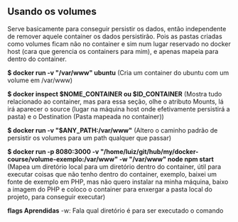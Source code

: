 ## Usando os volumes

Serve basicamente para conseguir persistir os dados, então independente de remover aquele container os dados persistirão.
Pois as pastas criadas como volumes ficam não no container e sim num lugar reservado no docker host (cara que gerencia os containers para mim), e apenas mapeia para dentro do container.

**\$ docker run -v "/var/www" ubuntu**
(Cria um container do ubuntu com um volume em /var/www)

**\$ docker inspect $NOME_CONTAINER ou \$ID_CONTAINER**
(Mostra tudo relacionado ao container, mas para essa seção, olhe o atributo Mounts, lá irá aparecer o source (lugar na máquina host onde efetivamente persistirá a pasta) e o Destination (Pasta mapeada no container))

**\$ docker run -v "\$ANY_PATH:/var/www"**
(Altero o caminho padrão de persistir os volumes para um path qualquer que passar)

**\$ docker run -p 8080:3000 -v "/home/luiz/git/hub/my/docker-course/volume-exemplo:/var/www" -w "/var/www" node npm start**
(Mapea um diretório local para um diretório dentro do container, útil para executar coisas que não tenho dentro do container, exemplo, baixei um fonte de exemplo em PHP, mas não quero instalar na minha máquina, baixo a imagem do PHP e coloco o container para enxergar a pasta local do projeto, para conseguir executar)

**flags Aprendidas**
-w: Fala qual diretório é para ser executado o comando

